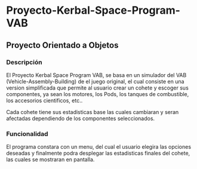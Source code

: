 # Proyecto-Kerbal-Space-Program-VAB
## Proyecto Orientado a Objetos

### Descripción

El Proyecto Kerbal Space Program VAB, se basa en un simulador del VAB (Vehicle-Assembly-Building) de el juego original, el cual consiste en una version simplificada que permite al usuario crear un cohete y escoger sus componentes, ya sean los motores, los Pods, los tanques de combustible, los accesorios cientificos, etc.. 

Cada cohete tiene sus estadisticas base las cuales cambiaran y seran afectadas dependiendo de los componentes seleccionados.

### Funcionalidad
El programa constara con un menu, del cual el usuario elegira las opciones deseadas y finalmente podra desplegar las estadisticas finales del cohete, las cuales se mostraran en pantalla.
